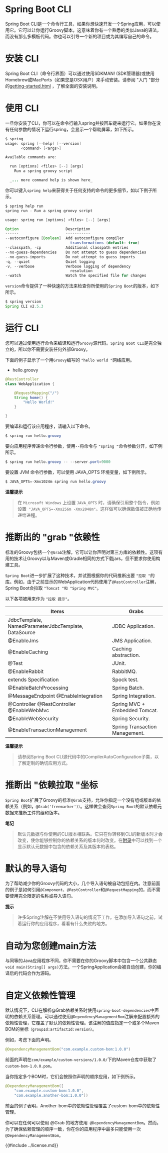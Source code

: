 # Spring Boot CLI

Spring Boot CLI是一个命令行工具，如果你想快速开发一个Spring应用，可以使用它。它可以让你运行Groovy脚本，这意味着你有一个熟悉的类似Java的语法，而没有那么多模板代码。你也可以引导一个新的项目或为其编写自己的命令。

# 安装 CLI

Spring Boot CLI（命令行界面）可以通过使用SDKMAN! (SDK管理器)或使用Homebrew或MacPorts（如果您是OSX用户）来手动安装。请参阅 "入门 "部分的[getting-started.html](https://docs.spring.io/spring-boot/docs/current/reference/html/getting-started.html#getting-started.installing.cli) ，了解全面的安装说明。

# 使用 CLI

一旦你安装了CLI，你可以在命令行输入spring并按回车键来运行它。如果你在没有任何参数的情况下运行spring，会显示一个帮助屏幕，如下所示。

```java
$ spring
usage: spring [--help] [--version]
       <command> [<args>]

Available commands are:

  run [options] <files> [--] [args]
    Run a spring groovy script

  _... more command help is shown here_

```
你可以键入`spring help`来获得关于任何支持的命令的更多细节，如以下例子所示。

```java
$ spring help run
spring run - Run a spring groovy script

usage: spring run [options] <files> [--] [args]

Option                     Description
------                     -----------
--autoconfigure [Boolean]  Add autoconfigure compiler
                             transformations (default: true)
--classpath, -cp           Additional classpath entries
--no-guess-dependencies    Do not attempt to guess dependencies
--no-guess-imports         Do not attempt to guess imports
-q, --quiet                Quiet logging
-v, --verbose              Verbose logging of dependency
                             resolution
--watch                    Watch the specified file for changes

```

`version`命令提供了一种快速的方法来检查你所使用的`Spring Boot`的版本，如下所示。

```java
$ spring version
Spring CLI v2.5.3
```

# 运行 CLI

您可以通过使用运行命令来编译和运行`Groovy`源代码。`Spring Boot CLI`是完全独立的，所以你不需要安装任何外部Groovy。

下面的例子显示了一个用`Groovy`编写的 `"hello world "`网络应用。

- hello.groovy

```java
@RestController
class WebApplication {

    @RequestMapping("/")
    String home() {
        "Hello World!"
    }

}

```
要编译和运行该应用程序，请输入以下命令。

```java
$ spring run hello.groovy
```

要向应用程序传递命令行参数，使用`--`将命令与 `"spring "`命令参数分开，如下例所示。

```java
$ spring run hello.groovy -- --server.port=9000

```

要设置 JVM 命令行参数，可以使用 JAVA_OPTS 环境变量，如下例所示。

```java
$ JAVA_OPTS=-Xmx1024m spring run hello.groovy

```

**温馨提示**
> 在 `Microsoft Windows` 上设置 `JAVA_OPTS` 时，请确保引用整个指令，例如设置` "JAVA_OPTS=-Xms256m -Xmx2048m"`。这样做可以确保数值被正确地传递给进程。

# 推断出的 "grab "依赖性

标准的Groovy包括一个`@Grab`注解，它可以让你声明对第三方库的依赖性。这项有用的技术让Groovy以与Maven或Gradle相同的方式下载jars，但不要求你使用构建工具。

`Spring Boot`进一步扩展了这种技术，并试图根据你的代码推断出要 `"拉取 "`的库。例如，由于之前显示的WebApplication代码使用了`@RestController`注解，Spring Boot会拉取 `"Tomcat "和 "Spring MVC"`。

以下各项被用来作为 `"拉取 提示"`。

| Items | Grabs |
|-----|-----|
|JdbcTemplate, NamedParameterJdbcTemplate, DataSource| JDBC Application.   |
| @EnableJms | JMS Application.   |
| @EnableCaching | Caching abstraction.   |
| @Test | JUnit.   |
| @EnableRabbit | RabbitMQ.   |
|extends Specification| Spock test.   |
| @EnableBatchProcessing | Spring Batch.   |
| @MessageEndpoint @EnableIntegration |Spring Integration.   |
| @Controller @RestController @EnableWebMvc |Spring MVC + Embedded Tomcat.   |
| @EnableWebSecurity |Spring Security.   |
| @EnableTransactionManagement |Spring Transaction Management.   |

**温馨提示**
>请参阅Spring Boot CLI源代码中的CompilerAutoConfiguration子类，以了解定制的确切应用方式。


# 推断出 "依赖拉取 "坐标

`Spring Boot`扩展了Groovy的标准`@Grab`支持，允许你指定一个没有组或版本的依赖关系（例如，`@Grab('freemarker')）`。这样做会查阅`Spring Boot`的默认依赖元数据来推断工件的组和版本。

**笔记**
>默认元数据与你使用的CLI版本相联系。它只在你转移到CLI的新版本时才会改变，使你能够控制你的依赖关系的版本何时改变。在[附录](https://docs.spring.io/spring-boot/docs/current/reference/html/dependency-versions.html#dependency-versions )中可以找到一个显示默认元数据中包含的依赖关系及其版本的表格。


# 默认的导入语句

为了帮助减少你的Groovy代码的大小，几个导入语句被自动包括在内。注意前面的例子是如何引用`@Component`、`@RestController`和`@RequestMapping`的，而不需要使用完全限定的名称或导入语句。

**提示**
>许多Spring注解在不使用导入语句的情况下工作。在添加导入语句之前，试着运行你的应用程序，看看有什么失败的地方。

# 自动为您创建main方法

与同等的Java应用程序不同，你不需要在你的Groovy脚本中包含一个公共静态`void main(String[] args)`方法。一个SpringApplication会被自动创建，你的编译后的代码会作为源码。

# 自定义依赖性管理

默认情况下，CLI在解析@Grab依赖关系时使用`spring-boot-dependencies`中声明的依赖关系管理。可以通过使用`@DependencyManagementBom`注解来配置额外的依赖性管理，它覆盖了默认的依赖性管理。该注解的值应指定一个或多个Maven BOM的坐标`（groupId:artifactId:version）`。

例如，考虑下面的声明。
```java
@DependencyManagementBom("com.example.custom-bom:1.0.0")

```

前面的声明在`com/example/custom-versions/1.0.0/`下的Maven仓库中获取了`custom-bom-1.0.0.pom`。

当你指定多个BOM时，它们会按照你声明的顺序应用，如下例所示。

```java
@DependencyManagementBom([
    "com.example.custom-bom:1.0.0",
    "com.example.another-bom:1.0.0"])

```

前面的例子表明，Another-bom中的依赖性管理覆盖了custom-bom中的依赖性管理。

你可以在任何可以使用 @Grab 的地方使用` @DependencyManagementBom`。然而，为了确保依赖管理的顺序一致，你在你的应用程序中最多只能使用一次`@DependencyManagementBom`。


{{#include ../license.md}}